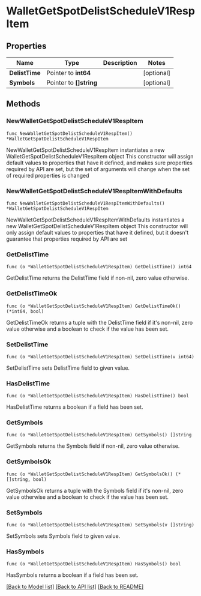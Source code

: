 # WalletGetSpotDelistScheduleV1RespItem

## Properties

Name | Type | Description | Notes
------------ | ------------- | ------------- | -------------
**DelistTime** | Pointer to **int64** |  | [optional] 
**Symbols** | Pointer to **[]string** |  | [optional] 

## Methods

### NewWalletGetSpotDelistScheduleV1RespItem

`func NewWalletGetSpotDelistScheduleV1RespItem() *WalletGetSpotDelistScheduleV1RespItem`

NewWalletGetSpotDelistScheduleV1RespItem instantiates a new WalletGetSpotDelistScheduleV1RespItem object
This constructor will assign default values to properties that have it defined,
and makes sure properties required by API are set, but the set of arguments
will change when the set of required properties is changed

### NewWalletGetSpotDelistScheduleV1RespItemWithDefaults

`func NewWalletGetSpotDelistScheduleV1RespItemWithDefaults() *WalletGetSpotDelistScheduleV1RespItem`

NewWalletGetSpotDelistScheduleV1RespItemWithDefaults instantiates a new WalletGetSpotDelistScheduleV1RespItem object
This constructor will only assign default values to properties that have it defined,
but it doesn't guarantee that properties required by API are set

### GetDelistTime

`func (o *WalletGetSpotDelistScheduleV1RespItem) GetDelistTime() int64`

GetDelistTime returns the DelistTime field if non-nil, zero value otherwise.

### GetDelistTimeOk

`func (o *WalletGetSpotDelistScheduleV1RespItem) GetDelistTimeOk() (*int64, bool)`

GetDelistTimeOk returns a tuple with the DelistTime field if it's non-nil, zero value otherwise
and a boolean to check if the value has been set.

### SetDelistTime

`func (o *WalletGetSpotDelistScheduleV1RespItem) SetDelistTime(v int64)`

SetDelistTime sets DelistTime field to given value.

### HasDelistTime

`func (o *WalletGetSpotDelistScheduleV1RespItem) HasDelistTime() bool`

HasDelistTime returns a boolean if a field has been set.

### GetSymbols

`func (o *WalletGetSpotDelistScheduleV1RespItem) GetSymbols() []string`

GetSymbols returns the Symbols field if non-nil, zero value otherwise.

### GetSymbolsOk

`func (o *WalletGetSpotDelistScheduleV1RespItem) GetSymbolsOk() (*[]string, bool)`

GetSymbolsOk returns a tuple with the Symbols field if it's non-nil, zero value otherwise
and a boolean to check if the value has been set.

### SetSymbols

`func (o *WalletGetSpotDelistScheduleV1RespItem) SetSymbols(v []string)`

SetSymbols sets Symbols field to given value.

### HasSymbols

`func (o *WalletGetSpotDelistScheduleV1RespItem) HasSymbols() bool`

HasSymbols returns a boolean if a field has been set.


[[Back to Model list]](../README.md#documentation-for-models) [[Back to API list]](../README.md#documentation-for-api-endpoints) [[Back to README]](../README.md)


